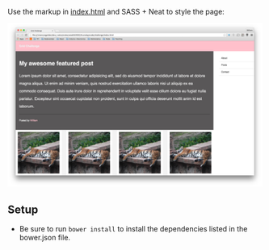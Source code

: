 Use the markup in [index.html](index.html) and SASS + Neat to style the page:

![](demo.jpg)


## Setup

* Be sure to run `bower install` to install the dependencies listed in the bower.json file.
